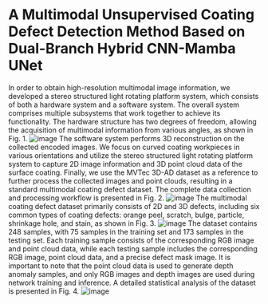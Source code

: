 # A Multimodal Unsupervised Coating Defect Detection Method Based on Dual-Branch Hybrid CNN-Mamba UNet

In order to obtain high-resolution multimodal image information, we developed a stereo structured light rotating platform system, which consists of both a hardware system and a software system. The overall system comprises multiple subsystems that work together to achieve its functionality. The hardware structure has two degrees of freedom, allowing the acquisition of multimodal information from various angles, as shown in Fig. 1. 
![image](https://github.com/TK941025/Defect-Detection/blob/main/images/fig_1.jpg)
The software system performs 3D reconstruction on the collected encoded images. We focus on curved coating workpieces in various orientations and utilize the stereo structured light rotating platform system to capture 2D image information and 3D point cloud data of the surface coating. Finally, we use the MVTec 3D-AD dataset as a reference to further process the collected images and point clouds, resulting in a standard multimodal coating defect dataset. The complete data collection and processing workflow is presented in Fig. 2.
![image](https://github.com/TK941025/Defect-Detection/blob/main/images/fig_2.jpg)
The multimodal coating defect dataset primarily consists of 2D and 3D defects, including six common types of coating defects: orange peel, scratch, bulge, particle, shrinkage hole, and stain, as shown in Fig. 3. 
![image](https://github.com/TK941025/Defect-Detection/blob/main/images/fig_3.jpg)
The dataset contains 248 samples, with 75 samples in the training set and 173 samples in the testing set. Each training sample consists of the corresponding RGB image and point cloud data, while each testing sample includes the corresponding RGB image, point cloud data, and a precise defect mask image. It is important to note that the point cloud data is used to generate depth anomaly samples, and only RGB images and depth images are used during network training and inference. A detailed statistical analysis of the dataset is presented in Fig. 4.
![image](https://github.com/TK941025/Defect-Detection/blob/main/images/fig_4.jpg)
